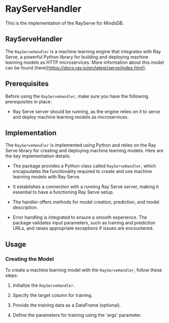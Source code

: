 # RayServeHandler 
This is the implementation of the RayServe for MindsDB.

## RayServeHandler 

The `RayServeHandler` is a machine learning engine that integrates with Ray Serve, a powerful Python library for building and deploying machine learning models as HTTP microservices. More information about this model can be found (here)[https://docs.ray.io/en/latest/serve/index.html].

## Prerequisites

Before using the `RayServeHandler`, make sure you have the following prerequisites in place:

- Ray Serve server should be running, as the engine relies on it to serve and deploy machine learning models as microservices.

## Implementation

The `RayServeHandler` is implemented using Python and relies on the Ray Serve library for creating and deploying machine learning models. Here are the key implementation details:

- The package provides a Python class called `RayServeHandler`, which encapsulates the functionality required to create and use machine learning models with Ray Serve.

- It establishes a connection with a running Ray Serve server, making it essential to have a functioning Ray Serve setup.

- The handler offers methods for model creation, prediction, and model description.

- Error handling is integrated to ensure a smooth experience. The package validates input parameters, such as training and prediction URLs, and raises appropriate exceptions if issues are encountered.

## Usage

### Creating the Model

To create a machine learning model with the `RayServeHandler`, follow these steps:

1. Initialize the `RayServeHandler`.

2. Specify the target column for training.

3. Provide the training data as a DataFrame (optional).

4. Define the parameters for training using the 'args' parameter.
